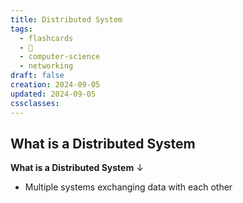 ```yaml
---
title: Distributed System
tags:
  - flashcards
  - 🌱
  - computer-science
  - networking
draft: false
creation: 2024-09-05
updated: 2024-09-05
cssclasses: 
---
```

## What is a Distributed System

**What is a Distributed System**
↓
- Multiple systems exchanging data with each other
<!--SR:!2024-12-31,15,290-->